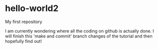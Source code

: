 # hello-world2
My first repository

I am currently wondering where all the coding on github is actually done. I will finish this 'make and commit' branch changes of the tutorial and then hopefully find out!
